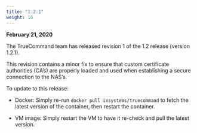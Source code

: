 ```yaml
---
title: "1.2.1"
weight: 16
---
```


**February 21, 2020**

The TrueCommand team has released revision 1 of the 1.2 release (version 1.2.1).

This revision contains a minor fix to ensure that custom certificate authorities (CA’s) are properly loaded and used when establishing a secure connection to the NAS’s.

To update to this release:

* Docker: Simply re-run `docker pull ixsystems/truecommand` to fetch the latest version of the container, then restart the container.

* VM image: Simply restart the VM to have it re-check and pull the latest version.
